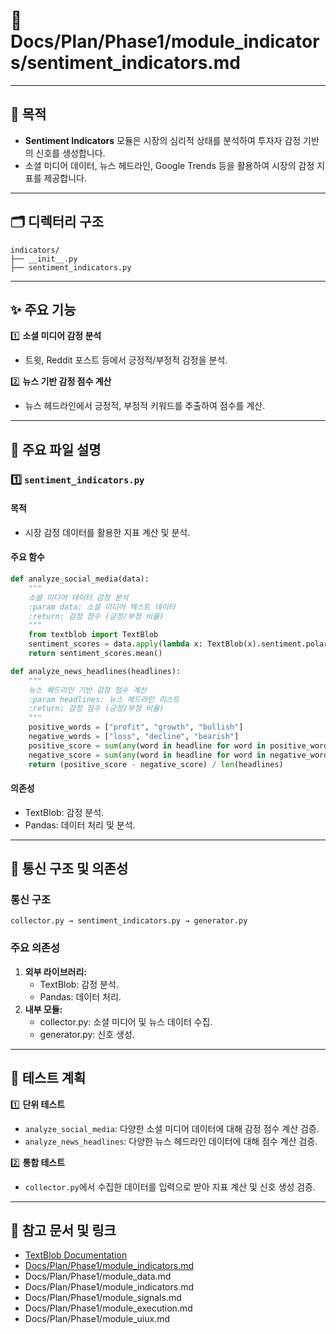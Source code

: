 # 📁 Docs/Plan/Phase1/module_indicators/sentiment_indicators.md

---

## 📌 목적
- **Sentiment Indicators** 모듈은 시장의 심리적 상태를 분석하여 투자자 감정 기반의 신호를 생성합니다.
- 소셜 미디어 데이터, 뉴스 헤드라인, Google Trends 등을 활용하여 시장의 감정 지표를 제공합니다.

---

## 🗂️ 디렉터리 구조
```plaintext
indicators/
├── __init__.py
├── sentiment_indicators.py
```

---

## ✨ 주요 기능

1️⃣ **소셜 미디어 감정 분석**  
- 트윗, Reddit 포스트 등에서 긍정적/부정적 감정을 분석.

2️⃣ **뉴스 기반 감정 점수 계산**  
- 뉴스 헤드라인에서 긍정적, 부정적 키워드를 추출하여 점수를 계산.

---

## 📄 주요 파일 설명

### 1️⃣ `sentiment_indicators.py`
#### 목적
- 시장 감정 데이터를 활용한 지표 계산 및 분석.

#### 주요 함수

```python
def analyze_social_media(data):
    """
    소셜 미디어 데이터 감정 분석
    :param data: 소셜 미디어 텍스트 데이터
    :return: 감정 점수 (긍정/부정 비율)
    """
    from textblob import TextBlob
    sentiment_scores = data.apply(lambda x: TextBlob(x).sentiment.polarity)
    return sentiment_scores.mean()
```

```python
def analyze_news_headlines(headlines):
    """
    뉴스 헤드라인 기반 감정 점수 계산
    :param headlines: 뉴스 헤드라인 리스트
    :return: 감정 점수 (긍정/부정 비율)
    """
    positive_words = ["profit", "growth", "bullish"]
    negative_words = ["loss", "decline", "bearish"]
    positive_score = sum(any(word in headline for word in positive_words) for headline in headlines)
    negative_score = sum(any(word in headline for word in negative_words) for headline in headlines)
    return (positive_score - negative_score) / len(headlines)
```

#### 의존성
- TextBlob: 감정 분석.
- Pandas: 데이터 처리 및 분석.

---

## 🔗 통신 구조 및 의존성

### 통신 구조
```plaintext
collector.py → sentiment_indicators.py → generator.py
```

### 주요 의존성
1. **외부 라이브러리:**
   - TextBlob: 감정 분석.
   - Pandas: 데이터 처리.
2. **내부 모듈:**
   - collector.py: 소셜 미디어 및 뉴스 데이터 수집.
   - generator.py: 신호 생성.

---

## 📑 테스트 계획
1️⃣ **단위 테스트**
- `analyze_social_media`: 다양한 소셜 미디어 데이터에 대해 감정 점수 계산 검증.
- `analyze_news_headlines`: 다양한 뉴스 헤드라인 데이터에 대해 점수 계산 검증.

2️⃣ **통합 테스트**
- `collector.py`에서 수집한 데이터를 입력으로 받아 지표 계산 및 신호 생성 검증.

---

## 📘 참고 문서 및 링크
- [TextBlob Documentation](https://textblob.readthedocs.io/en/dev/)
- [Docs/Plan/Phase1/module_indicators.md](Docs/Plan/Phase1/module_indicators.md)
- Docs/Plan/Phase1/module_data.md
- Docs/Plan/Phase1/module_indicators.md
- Docs/Plan/Phase1/module_signals.md
- Docs/Plan/Phase1/module_execution.md
- Docs/Plan/Phase1/module_uiux.md